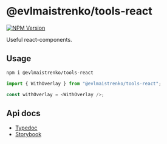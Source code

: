 # @evlmaistrenko/tools-react

[![NPM Version](https://img.shields.io/npm/v/%40evlmaistrenko%2Ftools-react)](https://www.npmjs.com/package/@evlmaistrenko/tools-react)

Useful react-components.

## Usage

```bash
npm i @evlmaistrenko/tools-react
```

```javascript
import { WithOverlay } from "@evlmaistrenko/tools-react";

const withOverlay = <WithOverlay />;
```

## Api docs

- [Typedoc](https://evlmaistrenko.github.io/js-tools/react/typedoc/)
- [Storybook](https://evlmaistrenko.github.io/js-tools/react/storybook/)
